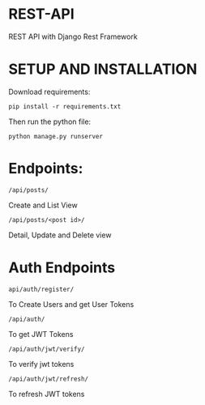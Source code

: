 # REST-API
REST API with Django Rest Framework 

# SETUP AND INSTALLATION 

Download requirements:
```
pip install -r requirements.txt
```
Then run the python file:
```
python manage.py runserver 
```

# Endpoints:

```
/api/posts/
```
Create and List View

```
/api/posts/<post id>/
```
Detail, Update and Delete view

# Auth Endpoints 
```
api/auth/register/
```
To Create Users and get User Tokens 

```
/api/auth/
```
To get JWT Tokens 

```
/api/auth/jwt/verify/
```
To verify jwt tokens 

```
/api/auth/jwt/refresh/
```
To refresh JWT tokens 


